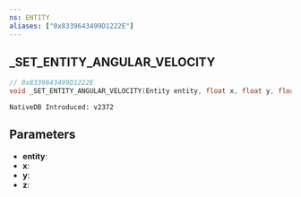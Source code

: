 ```yaml
---
ns: ENTITY
aliases: ["0x8339643499D1222E"]
---
```

## _SET_ENTITY_ANGULAR_VELOCITY

```c
// 0x8339643499D1222E
void _SET_ENTITY_ANGULAR_VELOCITY(Entity entity, float x, float y, float z);
```

```
NativeDB Introduced: v2372
```

## Parameters
* **entity**:
* **x**:
* **y**:
* **z**:
